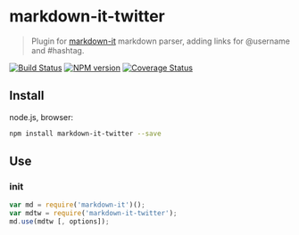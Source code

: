 # markdown-it-twitter

> Plugin for [markdown-it](https://github.com/markdown-it/markdown-it) markdown parser, adding links for @username and #hashtag.

[![Build Status](https://img.shields.io/travis/icco/markdown-it-twitter/master.svg?style=flat)](https://travis-ci.org/icco/markdown-it-twitter)
[![NPM version](https://img.shields.io/npm/v/markdown-it-twitter.svg?style=flat)](https://www.npmjs.org/package/markdown-it-twitter)
[![Coverage Status](https://coveralls.io/repos/icco/markdown-it-twitter/badge.svg?branch=master&service=github)](https://coveralls.io/github/icco/markdown-it-twitter?branch=master)

## Install

node.js, browser:

```bash
npm install markdown-it-twitter --save
```

## Use

### init

```js
var md = require('markdown-it')();
var mdtw = require('markdown-it-twitter');
md.use(mdtw [, options]);
```
